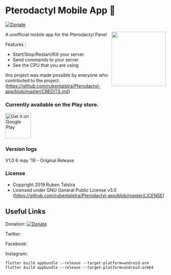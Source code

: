 # Pterodactyl Mobile App 🚀

[![Donate](https://img.shields.io/badge/Donate-PayPal-green.svg)](https://www.paypal.me/RDTalstra)

A unofficial mobile app for the Pterodactyl Panel
<img align="right" src="https://pterodactyl.io/pterodactyl.png" height="170">

Features :
- Start/Stop/Restart/Kill your server
- Send commands to your server
- See the CPU that you are using



this project was made possible by everyone who contributed to the project. (https://github.com/rubentalstra/Pterodactyl-app/blob/master/CREDITS.md)



### Currently available on the Play store.

<a href='https://play.google.com/store/apps/details?id=nl.rubentalstra.pterodactyl_app'><img alt='Get it on Google Play' src='https://play.google.com/intl/en_us/badges/images/generic/en_badge_web_generic.png' height='80px'/></a>


### Version logs

V1.0 6 may '19 - Original Release



### License

- Copyright 2019 Ruben Talstra
- Licensed under GNU General Public License v3.0 (https://github.com/rubentalstra/Pterodactyl-app/blob/master/LICENSE)


## Useful Links


Donation: [![Donate](https://img.shields.io/badge/Donate-PayPal-green.svg)](https://www.paypal.me/RDTalstra)

Twitter: 

Facebook: 

Instagram: 



```
flutter build appbundle --release --target-platform=android-arm
flutter build appbundle --release --target-platform=android-arm64
```
